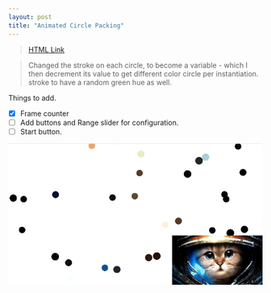 ```yaml
---
layout: post
title: "Animated Circle Packing"
---
```

>[HTML Link](https://hgleocho.github.io/Animated-Circle-Packing)

>Changed the stroke on each circle, to become a variable - which I then decrement its value to get different color circle per instantiation.
>stroke to have a random green hue as well.
>
>
Things to add.
- [x] Frame counter
- [ ] Add buttons and Range slider for configuration.
- [ ] Start button.
>
>
![Animated-Cicle-Packing](./assets/img/circlepacking.gif)